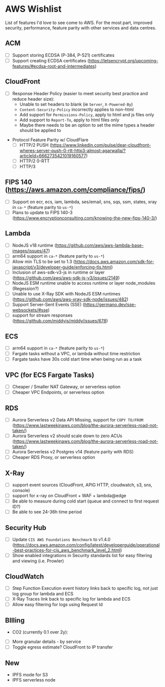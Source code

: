 # AWS Wishlist
List of features I'd love to see come to AWS. For the most part, improved security, performance, feature parity with other services and data centres.

## ACM
- [ ] Support storing ECDSA (P-384, P-521) certificates
- [ ] Support creating ECDSA certificates (https://letsencrypt.org/upcoming-features/#ecdsa-root-and-intermediates)

## CloudFront
- [ ] Response Header Policy (easier to meet security best practice and reduce header size):
  - Unable to set headers to blank (ie `Server`, `X-Powered-By`)
  - `Content-Security-Policy` incorrectly applies to non-html
  - Add support for `Permissions-Policy`, apply to html and js files only
  - Add support to `Report-To`, apply to html files only
  - Maybe there needs to be an option to set the mime types a header should be applied to
- Protocol Feature Parity w/ CloudFlare
  - [ ] HTTP/2 PUSH (https://www.linkedin.com/pulse/dear-cloudfront-wheres-server-push-0-rtt-http3-almost-agarwalla/?articleId=6662735421019160577)
  - [ ] HTTP/2 0-RTT
  - [ ] HTTP/3

## FIPS 140 (https://aws.amazon.com/compliance/fips/)
- [ ] Support on ecr, ecs, iam, lambda, ses/email, sns, sqs, ssm, states, xray in `ca-*` (feature parity to `us-*`)
- [ ] Plans to update to FIPS 140-3 (https://www.encryptionconsulting.com/knowing-the-new-fips-140-3/)

## Lambda
- [ ] NodeJS v18 runtime (https://github.com/aws/aws-lambda-base-images/issues/47)
- [ ] arm64 support in `ca-*` (feature parity to `us-*`)
- [ ] Allow min TLS to be set to 1.3 (https://docs.aws.amazon.com/sdk-for-javascript/v3/developer-guide/enforcing-tls.html)
- [ ] Inclusion of aws-sdk-v3-js in runtime or layer (https://github.com/aws/aws-sdk-js-v3/issues/2149)
- [ ] NodeJS ESM runtime unable to access runtime or layer node_modules (Regession?)
- [ ] Unable to use X-Ray SDK with NodeJS ESM runtimes (https://github.com/aws/aws-xray-sdk-node/issues/482)
- [ ] Support Server-Sent Events (SSE) (https://germano.dev/sse-websockets/#sse)
- [ ] support for stream responses (https://github.com/middyjs/middy/issues/678)

## ECS
- [ ] arm64 support in `ca-*` (feature parity to `us-*`)
- [ ] Fargate tasks without a VPC, or lambda without time restriction
- [ ] Fargate tasks have 30s cold start time when being run as a task

## VPC (for ECS Fargate Tasks)
- [ ] Cheaper / Smaller NAT Gateway, or serverless option
- [ ] Cheaper VPC Endpoints, or serverless option

## RDS
- [ ] Aurora Serverless v2 Data API Missing, support for `COPY TO/FROM` (https://www.lastweekinaws.com/blog/the-aurora-serverless-road-not-taken/)
- [ ] Aurora Serverless v2 should scale down to zero ACUs (https://www.lastweekinaws.com/blog/the-aurora-serverless-road-not-taken/)
- [ ] Aurora Serverless v2 Postgres v14 (feature parity with RDS)
- [ ] Cheaper RDS Proxy, or serverless option

## X-Ray
- [ ] support event sources (CloudFront, APIG HTTP, cloudwatch, s3, sns, console)
- [ ] support for x-ray on CloudFront + WAF + lambda@edge
- [ ] Be able to measure during cold start (queue and connect to first request ID?)
- [ ] Be able to see 24-36h time period

## Security Hub
- [ ] Update `CIS AWS Foundations Benchmark` to v1.4.0 (https://docs.aws.amazon.com/config/latest/developerguide/operational-best-practices-for-cis_aws_benchmark_level_2.html)
- [ ] Show enabled integrations in Security standards list for easy filtering and viewing (i.e. Prowler)

## CloudWatch
- [ ] Step Function Execution event history links back to specific log, not just log group for lambda and ECS
- [ ] X-Ray Traces link back to specific log for lambda and ECS
- [ ] Allow easy filtering for logs using Request Id

## BIlling
-  CO2 (currently 0.1 over 2y): 
  - [ ] More granular details - by service
  - [ ] Toggle egress estimate? CloudFront to IP transfer

## New
- IPFS mode for S3
- IPFS serverless node
